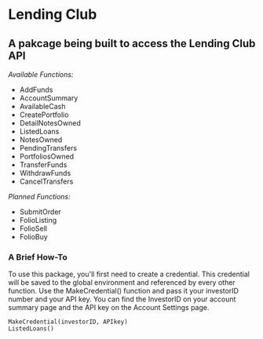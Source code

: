 # Lending Club  

## A pakcage being built to access the Lending Club API

*Available Functions:*

- AddFunds
- AccountSummary
- AvailableCash
- CreatePortfolio
- DetailNotesOwned
- ListedLoans
- NotesOwned
- PendingTransfers
- PortfoliosOwned
- TransferFunds
- WithdrawFunds
- CancelTransfers

*Planned Functions:*

- SubmitOrder
- FolioListing
- FolioSell
- FolioBuy



### A Brief How-To
To use this package, you'll first need to create a credential. This credential 
will be saved to the global environment and referenced by every other function. 
Use the MakeCredential() function and pass it your investorID number 
and your API key. You can find the InvestorID on your account summary page and 
the API key on the Account Settings page. 

```
MakeCredential(investorID, APIkey)
ListedLoans()
```

